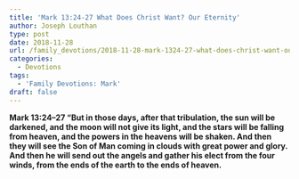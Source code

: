 ```yaml
---
title: 'Mark 13:24-27 What Does Christ Want? Our Eternity'
author: Joseph Louthan
type: post
date: 2018-11-28
url: /family_devotions/2018-11-28-mark-1324-27-what-does-christ-want-our-e.md/
categories:
  - Devotions
tags:
  - 'Family Devotions: Mark'
draft: false
---
```

**Mark 13:24–27 “But in those days, after that tribulation, the sun will be darkened, and the moon will not give its light, and the stars will be falling from heaven, and the powers in the heavens will be shaken. And then they will see the Son of Man coming in clouds with great power and glory. And then he will send out the angels and gather his elect from the four winds, from the ends of the earth to the ends of heaven.**